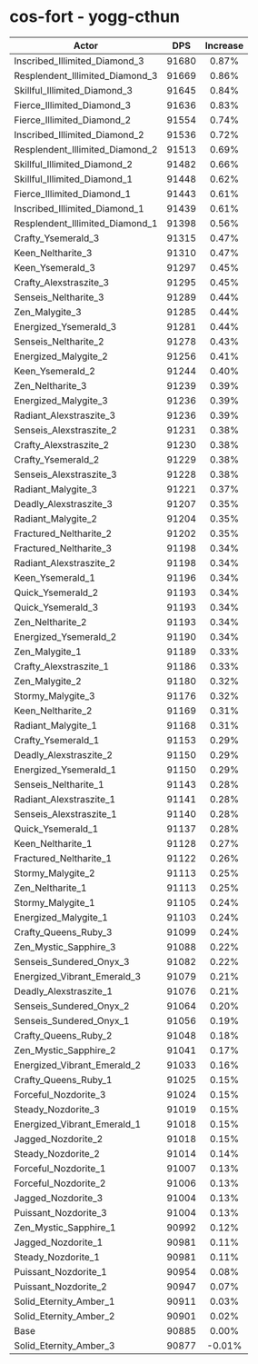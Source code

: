 # cos-fort - yogg-cthun
| Actor | DPS | Increase |
|---|:---:|:---:|
|Inscribed_Illimited_Diamond_3|91680|0.87%|
|Resplendent_Illimited_Diamond_3|91669|0.86%|
|Skillful_Illimited_Diamond_3|91645|0.84%|
|Fierce_Illimited_Diamond_3|91636|0.83%|
|Fierce_Illimited_Diamond_2|91554|0.74%|
|Inscribed_Illimited_Diamond_2|91536|0.72%|
|Resplendent_Illimited_Diamond_2|91513|0.69%|
|Skillful_Illimited_Diamond_2|91482|0.66%|
|Skillful_Illimited_Diamond_1|91448|0.62%|
|Fierce_Illimited_Diamond_1|91443|0.61%|
|Inscribed_Illimited_Diamond_1|91439|0.61%|
|Resplendent_Illimited_Diamond_1|91398|0.56%|
|Crafty_Ysemerald_3|91315|0.47%|
|Keen_Neltharite_3|91310|0.47%|
|Keen_Ysemerald_3|91297|0.45%|
|Crafty_Alexstraszite_3|91295|0.45%|
|Senseis_Neltharite_3|91289|0.44%|
|Zen_Malygite_3|91285|0.44%|
|Energized_Ysemerald_3|91281|0.44%|
|Senseis_Neltharite_2|91278|0.43%|
|Energized_Malygite_2|91256|0.41%|
|Keen_Ysemerald_2|91244|0.40%|
|Zen_Neltharite_3|91239|0.39%|
|Energized_Malygite_3|91236|0.39%|
|Radiant_Alexstraszite_3|91236|0.39%|
|Senseis_Alexstraszite_2|91231|0.38%|
|Crafty_Alexstraszite_2|91230|0.38%|
|Crafty_Ysemerald_2|91229|0.38%|
|Senseis_Alexstraszite_3|91228|0.38%|
|Radiant_Malygite_3|91221|0.37%|
|Deadly_Alexstraszite_3|91207|0.35%|
|Radiant_Malygite_2|91204|0.35%|
|Fractured_Neltharite_2|91202|0.35%|
|Fractured_Neltharite_3|91198|0.34%|
|Radiant_Alexstraszite_2|91198|0.34%|
|Keen_Ysemerald_1|91196|0.34%|
|Quick_Ysemerald_2|91193|0.34%|
|Quick_Ysemerald_3|91193|0.34%|
|Zen_Neltharite_2|91193|0.34%|
|Energized_Ysemerald_2|91190|0.34%|
|Zen_Malygite_1|91189|0.33%|
|Crafty_Alexstraszite_1|91186|0.33%|
|Zen_Malygite_2|91180|0.32%|
|Stormy_Malygite_3|91176|0.32%|
|Keen_Neltharite_2|91169|0.31%|
|Radiant_Malygite_1|91168|0.31%|
|Crafty_Ysemerald_1|91153|0.29%|
|Deadly_Alexstraszite_2|91150|0.29%|
|Energized_Ysemerald_1|91150|0.29%|
|Senseis_Neltharite_1|91143|0.28%|
|Radiant_Alexstraszite_1|91141|0.28%|
|Senseis_Alexstraszite_1|91140|0.28%|
|Quick_Ysemerald_1|91137|0.28%|
|Keen_Neltharite_1|91128|0.27%|
|Fractured_Neltharite_1|91122|0.26%|
|Stormy_Malygite_2|91113|0.25%|
|Zen_Neltharite_1|91113|0.25%|
|Stormy_Malygite_1|91105|0.24%|
|Energized_Malygite_1|91103|0.24%|
|Crafty_Queens_Ruby_3|91099|0.24%|
|Zen_Mystic_Sapphire_3|91088|0.22%|
|Senseis_Sundered_Onyx_3|91082|0.22%|
|Energized_Vibrant_Emerald_3|91079|0.21%|
|Deadly_Alexstraszite_1|91076|0.21%|
|Senseis_Sundered_Onyx_2|91064|0.20%|
|Senseis_Sundered_Onyx_1|91056|0.19%|
|Crafty_Queens_Ruby_2|91048|0.18%|
|Zen_Mystic_Sapphire_2|91041|0.17%|
|Energized_Vibrant_Emerald_2|91033|0.16%|
|Crafty_Queens_Ruby_1|91025|0.15%|
|Forceful_Nozdorite_3|91024|0.15%|
|Steady_Nozdorite_3|91019|0.15%|
|Energized_Vibrant_Emerald_1|91018|0.15%|
|Jagged_Nozdorite_2|91018|0.15%|
|Steady_Nozdorite_2|91014|0.14%|
|Forceful_Nozdorite_1|91007|0.13%|
|Forceful_Nozdorite_2|91006|0.13%|
|Jagged_Nozdorite_3|91004|0.13%|
|Puissant_Nozdorite_3|91004|0.13%|
|Zen_Mystic_Sapphire_1|90992|0.12%|
|Jagged_Nozdorite_1|90981|0.11%|
|Steady_Nozdorite_1|90981|0.11%|
|Puissant_Nozdorite_1|90954|0.08%|
|Puissant_Nozdorite_2|90947|0.07%|
|Solid_Eternity_Amber_1|90911|0.03%|
|Solid_Eternity_Amber_2|90901|0.02%|
|Base|90885|0.00%|
|Solid_Eternity_Amber_3|90877|-0.01%|
